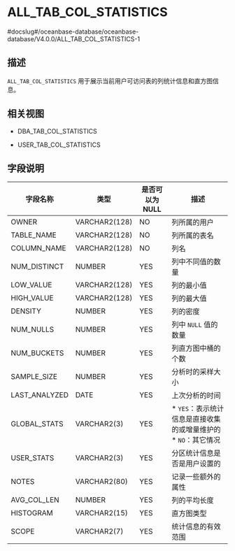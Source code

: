 ALL_TAB_COL_STATISTICS 
===========================================
#docslug#/oceanbase-database/oceanbase-database/V4.0.0/ALL_TAB_COL_STATISTICS-1


描述 
--------------------

`ALL_TAB_COL_STATISTICS` 用于展示当前用户可访问表的列统计信息和直方图信息。

相关视图 
----------------------

* DBA_TAB_COL_STATISTICS

  

* USER_TAB_COL_STATISTICS

  




字段说明 
----------------------



|     字段名称      |      类型       | **是否可以为 NULL** |                                                               描述                                                               |
|---------------|---------------|----------------|--------------------------------------------------------------------------------------------------------------------------------|
| OWNER         | VARCHAR2(128) | NO             | 列所属的用户                                                                                                                         |
| TABLE_NAME    | VARCHAR2(128) | NO             | 列所属的表名                                                                                                                         |
| COLUMN_NAME   | VARCHAR2(128) | NO             | 列名                                                                                                                             |
| NUM_DISTINCT  | NUMBER        | YES            | 列中不同值的数量                                                                                                                       |
| LOW_VALUE     | VARCHAR2(128) | YES            | 列的最小值                                                                                                                          |
| HIGH_VALUE    | VARCHAR2(128) | YES            | 列的最大值                                                                                                                          |
| DENSITY       | NUMBER        | YES            | 列的密度                                                                                                                           |
| NUM_NULLS     | NUMBER        | YES            | 列中 `NULL` 值的数量                                                                                                                 |
| NUM_BUCKETS   | NUMBER        | YES            | 列直方图中桶的个数                                                                                                                      |
| SAMPLE_SIZE   | NUMBER        | YES            | 分析时的采样大小                                                                                                                       |
| LAST_ANALYZED | DATE          | YES            | 上次分析的时间                                                                                                                        |
| GLOBAL_STATS  | VARCHAR2(3)   | YES            | * `YES`：表示统计信息是直接收集的或增量维护的   * `NO`：其它情况    |
| USER_STATS    | VARCHAR2(3)   | YES            | 分区统计信息是否是用户设置的                                                                                                                 |
| NOTES         | VARCHAR2(80)  | YES            | 记录一些额外的属性                                                                                                                      |
| AVG_COL_LEN   | NUMBER        | YES            | 列的平均长度                                                                                                                         |
| HISTOGRAM     | VARCHAR2(15)  | YES            | 直方图类型                                                                                                                          |
| SCOPE         | VARCHAR2(7)   | YES            | 统计信息的有效范围                                                                                                                      |


